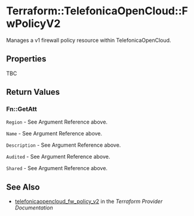 # Terraform::TelefonicaOpenCloud::FwPolicyV2

Manages a v1 firewall policy resource within TelefonicaOpenCloud.

## Properties

TBC

## Return Values

### Fn::GetAtt

`Region` - See Argument Reference above.

`Name` - See Argument Reference above.

`Description` - See Argument Reference above.

`Audited` - See Argument Reference above.

`Shared` - See Argument Reference above.

## See Also

* [telefonicaopencloud_fw_policy_v2](https://www.terraform.io/docs/providers/telefonicaopencloud/r/fw_policy_v2.html) in the _Terraform Provider Documentation_
